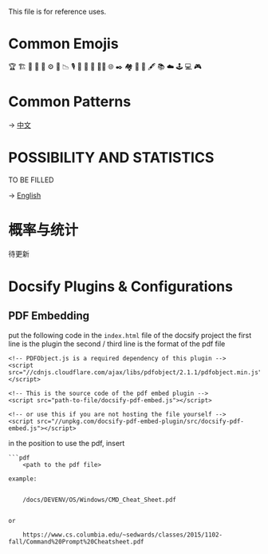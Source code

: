 This file is for reference uses.

# Common Emojis
🏆 🏗️ 📌 🔬 🧰 ⚙ 🚀 📉 🎙️ 📸 🧠 🤖 🥷🏻 🌐 ✒️ 🏘️ 🦾 🔗 🖋️ 📚️ ☁️  🕹️ 💻 🎮️

# Common Patterns
-> [中文](/SKILLSETS/MATH/POSSIBILITY&STATISTICS/possibility&statistics-cn.md)
# POSSIBILITY AND STATISTICS
TO BE FILLED

-> [English](/SKILLSETS/MATH/POSSIBILITY&STATISTICS/possibility&statistics.md)
# 概率与统计
待更新

# Docsify Plugins & Configurations

## PDF Embedding
put the following code in the `index.html` file of the docsify project
the first line is the plugin
the second / third line is the format of the pdf file

```
<!-- PDFObject.js is a required dependency of this plugin -->
<script src="//cdnjs.cloudflare.com/ajax/libs/pdfobject/2.1.1/pdfobject.min.js"></script>

<!-- This is the source code of the pdf embed plugin -->
<script src="path-to-file/docsify-pdf-embed.js"></script>

<!-- or use this if you are not hosting the file yourself -->
<script src="//unpkg.com/docsify-pdf-embed-plugin/src/docsify-pdf-embed.js"></script>
```

in the position to use the pdf, insert
    
```
```pdf
    <path to the pdf file>
```
```
example:
    
```
```pdf
    /docs/DEVENV/OS/Windows/CMD_Cheat_Sheet.pdf
```
```

or 
```
```pdf
    https://www.cs.columbia.edu/~sedwards/classes/2015/1102-fall/Command%20Prompt%20Cheatsheet.pdf
```
```